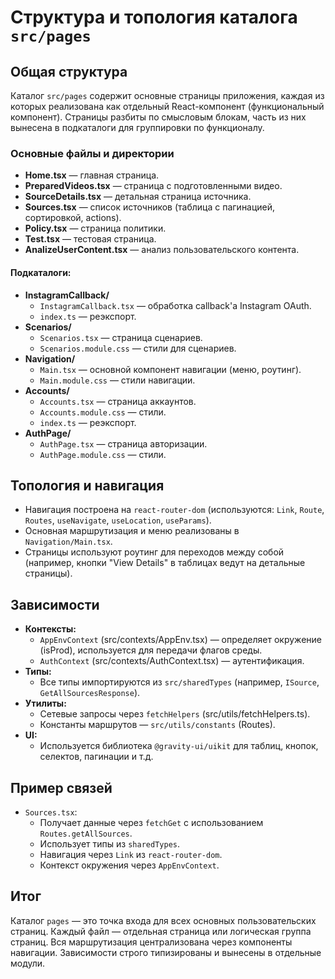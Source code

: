 # Структура и топология каталога `src/pages`

## Общая структура

Каталог `src/pages` содержит основные страницы приложения, каждая из которых реализована как отдельный React-компонент (функциональный компонент). Страницы разбиты по смысловым блокам, часть из них вынесена в подкаталоги для группировки по функционалу.

### Основные файлы и директории

- **Home.tsx** — главная страница.
- **PreparedVideos.tsx** — страница с подготовленными видео.
- **SourceDetails.tsx** — детальная страница источника.
- **Sources.tsx** — список источников (таблица с пагинацией, сортировкой, actions).
- **Policy.tsx** — страница политики.
- **Test.tsx** — тестовая страница.
- **AnalizeUserContent.tsx** — анализ пользовательского контента.

#### Подкаталоги:

- **InstagramCallback/**
  - `InstagramCallback.tsx` — обработка callback'а Instagram OAuth.
  - `index.ts` — реэкспорт.
- **Scenarios/**
  - `Scenarios.tsx` — страница сценариев.
  - `Scenarios.module.css` — стили для сценариев.
- **Navigation/**
  - `Main.tsx` — основной компонент навигации (меню, роутинг).
  - `Main.module.css` — стили навигации.
- **Accounts/**
  - `Accounts.tsx` — страница аккаунтов.
  - `Accounts.module.css` — стили.
  - `index.ts` — реэкспорт.
- **AuthPage/**
  - `AuthPage.tsx` — страница авторизации.
  - `AuthPage.module.css` — стили.

## Топология и навигация

- Навигация построена на `react-router-dom` (используются: `Link`, `Route`, `Routes`, `useNavigate`, `useLocation`, `useParams`).
- Основная маршрутизация и меню реализованы в `Navigation/Main.tsx`.
- Страницы используют роутинг для переходов между собой (например, кнопки "View Details" в таблицах ведут на детальные страницы).

## Зависимости

- **Контексты:**
  - `AppEnvContext` (src/contexts/AppEnv.tsx) — определяет окружение (isProd), используется для передачи флагов среды.
  - `AuthContext` (src/contexts/AuthContext.tsx) — аутентификация.
- **Типы:**
  - Все типы импортируются из `src/sharedTypes` (например, `ISource`, `GetAllSourcesResponse`).
- **Утилиты:**
  - Сетевые запросы через `fetchHelpers` (src/utils/fetchHelpers.ts).
  - Константы маршрутов — `src/utils/constants` (Routes).
- **UI:**
  - Используется библиотека `@gravity-ui/uikit` для таблиц, кнопок, селектов, пагинации и т.д.

## Пример связей

- `Sources.tsx`:
  - Получает данные через `fetchGet` с использованием `Routes.getAllSources`.
  - Использует типы из `sharedTypes`.
  - Навигация через `Link` из `react-router-dom`.
  - Контекст окружения через `AppEnvContext`.

## Итог

Каталог `pages` — это точка входа для всех основных пользовательских страниц. Каждый файл — отдельная страница или логическая группа страниц. Вся маршрутизация централизована через компоненты навигации. Зависимости строго типизированы и вынесены в отдельные модули.
